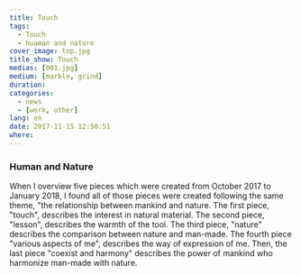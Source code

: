 ```yaml
---
title: Touch
tags:
  - Touch
  - huaman and nature
cover_image: top.jpg
title_show: Touch
medias: [001.jpg]
medium: [marble, grind]
duration:
categories:
  - news
  - [work, other]
lang: en
date: 2017-11-15 12:50:51
where:
---
```

### Human and Nature
<p>When I overview five pieces which were created from October 2017 to January 2018, I found all of those pieces were created following the same theme, "the relationship between mankind and nature.
  The first piece, "touch", describes the interest in natural material. The second piece, "lesson", describes the warmth of the tool.
  The third piece, "nature" describes the comparison between nature and man-made. The fourth piece "various aspects of me", describes the way of expression of me. Then, the last piece "coexist and harmony" describes the power of mankind who harmonize man-made with nature.</p>
<!--
# Tag Plugins
## Image
{% img [class names] /path/to/image [width] [height] "title text 'alt text'" %}

## Link
{% link text url [external] [title] %}

## YouTube
{% youtube video_id %}

## Vimeo
{% vimeo video_id [width] [height] %}

<!-- more -->
